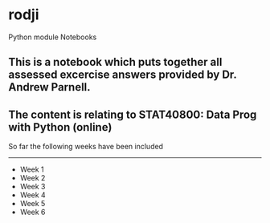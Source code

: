 # rodji
Python module Notebooks
## This is a notebook which puts together all assessed excercise answers provided by Dr. Andrew Parnell. 

## The content is relating to STAT40800: Data Prog with Python (online)

So far the following weeks have been included

---
<ul>
<li>Week 1 </li>
<li>Week 2</li>
<li>Week 3</li>
<li>Week 4</li>
<li>Week 5</li>
<li>Week 6</li>
</ul>
